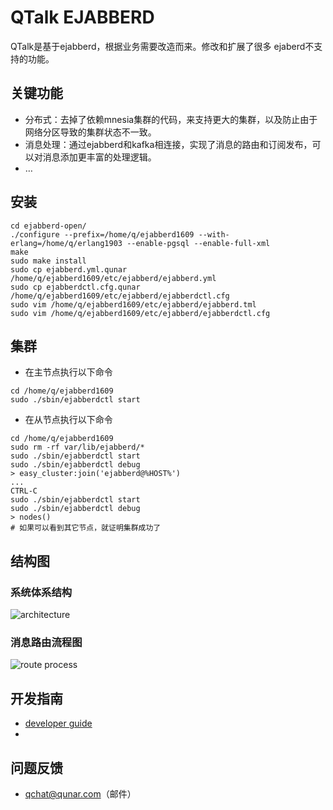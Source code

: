 # QTalk EJABBERD

QTalk是基于ejabberd，根据业务需要改造而来。修改和扩展了很多
ejaberd不支持的功能。

## 关键功能

-   分布式：去掉了依赖mnesia集群的代码，来支持更大的集群，以及防止由于网络分区导致的集群状态不一致。
-   消息处理：通过ejabberd和kafka相连接，实现了消息的路由和订阅发布，可以对消息添加更丰富的处理逻辑。
-   &#x2026;

## 安装

```
cd ejabberd-open/
./configure --prefix=/home/q/ejabberd1609 --with-erlang=/home/q/erlang1903 --enable-pgsql --enable-full-xml
make
sudo make install
sudo cp ejabberd.yml.qunar /home/q/ejabberd1609/etc/ejabberd/ejabberd.yml
sudo cp ejabberdctl.cfg.qunar /home/q/ejabberd1609/etc/ejabberd/ejabberdctl.cfg
sudo vim /home/q/ejabberd1609/etc/ejabberd/ejabberd.tml
sudo vim /home/q/ejabberd1609/etc/ejabberd/ejabberdctl.cfg
```

## 集群

-   在主节点执行以下命令

```
cd /home/q/ejabberd1609
sudo ./sbin/ejabberdctl start
```
-   在从节点执行以下命令

```
cd /home/q/ejabberd1609
sudo rm -rf var/lib/ejabberd/*
sudo ./sbin/ejabberdctl start
sudo ./sbin/ejabberdctl debug
> easy_cluster:join('ejabberd@%HOST%')
...
CTRL-C
sudo ./sbin/ejabberdctl start
sudo ./sbin/ejabberdctl debug
> nodes()
# 如果可以看到其它节点，就证明集群成功了
```

## 结构图

### 系统体系结构

![architecture](image/modules.png)

### 消息路由流程图

![route process](image/route.png)

## 开发指南

- [developer guide](https://docs.ejabberd.im/developer/guide/)
-

## 问题反馈

-   qchat@qunar.com（邮件）
